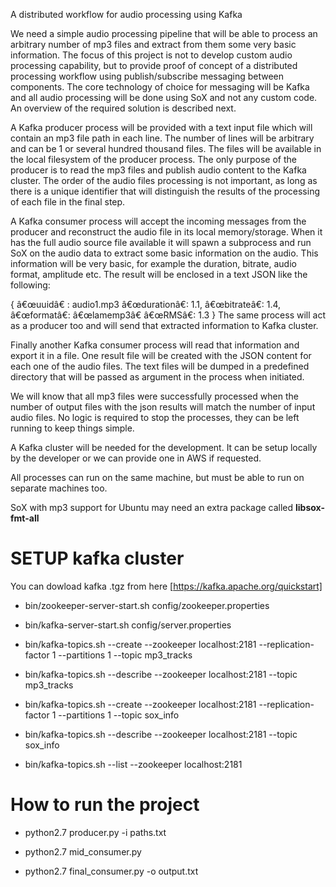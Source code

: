A distributed workflow for audio processing using Kafka

We need a simple audio processing pipeline that will be able to process an arbitrary number of mp3 files and extract from them some very basic information. The focus of this project is not to develop custom audio processing capability, but to provide proof of concept of a distributed processing workflow using publish/subscribe messaging between components. The core technology of choice for messaging will be Kafka and all audio processing will be done using SoX and not any custom code. An overview of the required solution is described next.

A Kafka producer process will be provided with a text input file which will contain an mp3 file path in each line. The number of lines will be arbitrary and can be 1 or several hundred thousand files. The files will be available in the local filesystem of the producer process. The only purpose of the producer is to read the mp3 files and publish audio content to the Kafka cluster. The order of the audio files processing is not important, as long as there is a unique identifier that will distinguish the results of the processing of each file in the final step.

A Kafka consumer process will accept the incoming messages from the producer and reconstruct the audio file in its local memory/storage. When it has the full audio source file available it will spawn a subprocess and run SoX on the audio data to extract some basic information on the audio. This information will be very basic, for example the duration, bitrate, audio format, amplitude etc. The result will be enclosed in a text JSON like the following:

{
	â€œuuidâ€ : audio1.mp3
	â€œdurationâ€: 1.1,
	â€œbitrateâ€: 1.4,
	â€œformatâ€: â€œlamemp3â€
	â€œRMSâ€: 1.3
}
The same process will act as a producer too and will send that extracted information to Kafka cluster.

Finally another Kafka consumer process will read that information and export it in a file. One result file will be created with the JSON content for each one of the audio files. The text files will be dumped in a predefined directory that will be passed as argument in the process when initiated.

We will know that all mp3 files were successfully processed when the number of output files with the json results will match the number of input audio files. No logic is required to stop the processes, they can be left running to keep things simple.

A Kafka cluster will be needed for the development. It can be setup locally by the developer or we can provide one in AWS if requested.

All processes can run on the same machine, but must be able to run on separate machines too.

SoX with mp3 support for Ubuntu may need an extra package called **libsox-fmt-all**

# SETUP kafka cluster
You can dowload kafka .tgz from here [https://kafka.apache.org/quickstart] 
 
- bin/zookeeper-server-start.sh config/zookeeper.properties

- bin/kafka-server-start.sh config/server.properties

- bin/kafka-topics.sh --create --zookeeper localhost:2181 --replication-factor 1 --partitions 1 --topic mp3\_tracks

- bin/kafka-topics.sh --describe --zookeeper localhost:2181 --topic  mp3\_tracks

- bin/kafka-topics.sh --create --zookeeper localhost:2181 --replication-factor 1 --partitions 1 --topic sox\_info

- bin/kafka-topics.sh --describe --zookeeper localhost:2181 --topic  sox\_info

- bin/kafka-topics.sh --list --zookeeper localhost:2181

# How to run the project

- python2.7 producer.py -i paths.txt

- python2.7 mid\_consumer.py

- python2.7 final\_consumer.py -o output.txt 

